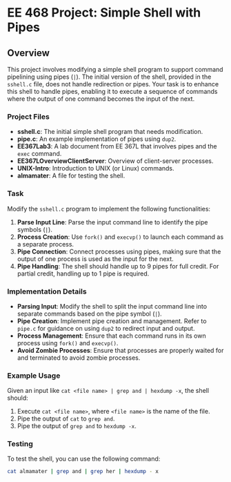 # EE 468 Project: Simple Shell with Pipes

## Overview

This project involves modifying a simple shell program to support command pipelining using pipes (`|`). The initial version of the shell, provided in the `sshell.c` file, does not handle redirection or pipes. Your task is to enhance this shell to handle pipes, enabling it to execute a sequence of commands where the output of one command becomes the input of the next.

### Project Files

- **sshell.c**: The initial simple shell program that needs modification.
- **pipe.c**: An example implementation of pipes using `dup2`.
- **EE367Lab3**: A lab document from EE 367L that involves pipes and the `exec` command.
- **EE367LOverviewClientServer**: Overview of client-server processes.
- **UNIX-Intro**: Introduction to UNIX (or Linux) commands.
- **almamater**: A file for testing the shell.

### Task

Modify the `sshell.c` program to implement the following functionalities:

1. **Parse Input Line**: Parse the input command line to identify the pipe symbols (`|`).
2. **Process Creation**: Use `fork()` and `execvp()` to launch each command as a separate process.
3. **Pipe Connection**: Connect processes using pipes, making sure that the output of one process is used as the input for the next.
4. **Pipe Handling**: The shell should handle up to 9 pipes for full credit. For partial credit, handling up to 1 pipe is required.

### Implementation Details

- **Parsing Input**: Modify the shell to split the input command line into separate commands based on the pipe symbol (`|`).
- **Pipe Creation**: Implement pipe creation and management. Refer to `pipe.c` for guidance on using `dup2` to redirect input and output.
- **Process Management**: Ensure that each command runs in its own process using `fork()` and `execvp()`.
- **Avoid Zombie Processes**: Ensure that processes are properly waited for and terminated to avoid zombie processes.

### Example Usage

Given an input like `cat <file name> | grep and | hexdump -x`, the shell should:

1. Execute `cat <file name>`, where `<file name>` is the name of the file.
2. Pipe the output of `cat` to `grep and`.
3. Pipe the output of `grep and` to `hexdump -x`.

### Testing

To test the shell, you can use the following command:

```bash
cat almamater | grep and | grep her | hexdump - x
